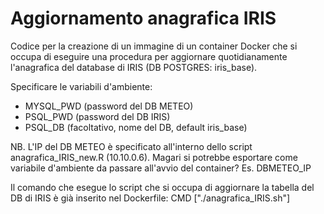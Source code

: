# Aggiornamento anagrafica IRIS
Codice per la creazione di un immagine di un container Docker che si occupa di eseguire una procedura per aggiornare quotidianamente l'anagrafica del database di IRIS (DB POSTGRES: iris_base).

Specificare le variabili d'ambiente:
- MYSQL_PWD  (password del DB METEO)
- PSQL_PWD   (password del DB IRIS)
- PSQL_DB    (facoltativo, nome del DB, default iris_base)


NB. L'IP del DB METEO è specificato all'interno dello script anagrafica_IRIS_new.R (10.10.0.6). Magari si potrebbe esportare come variabile d'ambiente da passare all'avvio del container? Es. DBMETEO_IP

Il comando che esegue lo script che si occupa di aggiornare la tabella del DB di IRIS è già inserito nel Dockerfile:
CMD ["./anagrafica_IRIS.sh"]
